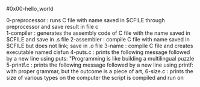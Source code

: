 #0x00-hello_world

0-preprocessor : runs C file with name saved in $CFILE through preprocessor and save result in file c \
1-compiler     : generates the assembly code of C file with the name saved in $CFILE and save in .s file
2-assembler    : compile C file with name saved in $CFILE but does not link; save in .o file
3-name         : compile C file and creates executable named cisfun
4-puts.c       : prints the following message followed by a new line using puts: "Programming is like building a multilingual puzzle
5-printf.c     : prints the following message followed by a new line using printf: with proper grammar, but the outcome is a piece of art,
6-size.c       : prints the size of various types on the computer the script is compiled and run on
